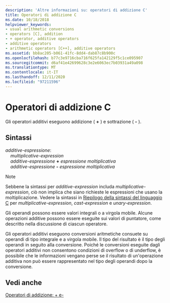 ```yaml
---
description: 'Altre informazioni su: operatori di addizione C'
title: Operatori di addizione C
ms.date: 10/18/2018
helpviewer_keywords:
- usual arithmetic conversions
- operators [C], addition
- + operator, additive operators
- additive operators
- arithmetic operators [C++], additive operators
ms.assetid: bb8ac205-b061-41fc-8dd4-dab87c8b900c
ms.openlocfilehash: b77c3e9716cba716f625fa142129f5c1ce095907
ms.sourcegitcommit: d6af41e42699628c3e2e6063ec7b03931a49a098
ms.translationtype: MT
ms.contentlocale: it-IT
ms.lasthandoff: 12/11/2020
ms.locfileid: "97211596"
---
```

# <a name="c-additive-operators"></a>Operatori di addizione C

Gli operatori additivi eseguono addizione ( **+** ) e sottrazione ( **-** ).

## <a name="syntax"></a>Sintassi

*additive-espressione*:<br/>
&nbsp;&nbsp;&nbsp;&nbsp;*multiplicative-expression*<br/>
&nbsp;&nbsp;&nbsp;&nbsp;*additive-espressione* **+** *espressione moltiplicativa*<br/>
&nbsp;&nbsp;&nbsp;&nbsp;*additive-espressione* **-** *espressione moltiplicativa*

> [!NOTE]
> Sebbene la sintassi per *additive-expression* includa *multiplicative-expression*, ciò non implica che siano richieste le espressioni che usano la moltiplicazione. Vedere la sintassi in [Riepilogo della sintassi del linguaggio C](../c-language/c-language-syntax-summary.md) per *multiplicative-expression*, *cast-expression* e *unary-expression*.

Gli operandi possono essere valori integrali o a virgola mobile. Alcune operazioni additive possono essere eseguite sui valori di puntatore, come descritto nella discussione di ciascun operatore.

Gli operatori additivi eseguono conversioni aritmetiche consuete su operandi di tipo integrale e a virgola mobile. Il tipo del risultato è il tipo degli operandi in seguito alla conversione. Poiché le conversioni eseguite dagli operatori additivi non consentono condizioni di overflow o di underflow, è possibile che le informazioni vengano perse se il risultato di un'operazione additiva non può essere rappresentato nel tipo degli operandi dopo la conversione.

## <a name="see-also"></a>Vedi anche

[Operatori di addizione: + e-](../cpp/additive-operators-plus-and.md)
